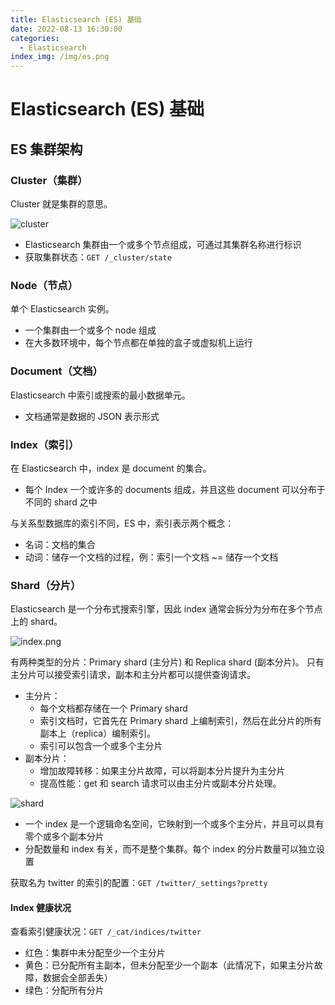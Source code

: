 ```yaml
---
title: Elasticsearch (ES) 基础
date: 2022-08-13 16:30:00
categories:
  - Elasticsearch
index_img: /img/es.png
---
```


# Elasticsearch (ES) 基础

## ES 集群架构

### Cluster（集群）

Cluster 就是集群的意思。

![cluster](https://s2.loli.net/2022/08/13/6hHw4IJTxZnyPYu.png)

+ Elasticsearch 集群由一个或多个节点组成，可通过其集群名称进行标识
+ 获取集群状态：`GET /_cluster/state`

### Node（节点）

单个 Elasticsearch 实例。

+ 一个集群由一个或多个 node 组成
+ 在大多数环境中，每个节点都在单独的盒子或虚拟机上运行

### Document（文档）

Elasticsearch 中索引或搜索的最小数据单元。

+ 文档通常是数据的 JSON 表示形式

### Index（索引）

在 Elasticsearch 中，index 是 document 的集合。

+ 每个 Index 一个或许多的 documents 组成，并且这些 document 可以分布于不同的 shard 之中

与关系型数据库的索引不同，ES 中，索引表示两个概念：

+ 名词：文档的集合
+ 动词：储存一个文档的过程，例：索引一个文档 ~= 储存一个文档

### Shard（分片）

Elasticsearch 是一个分布式搜索引擎，因此 index 通常会拆分为分布在多个节点上的 shard。

![index.png](https://s2.loli.net/2022/08/13/ZOYqxculhskjzWA.png)

有两种类型的分片：Primary shard (主分片) 和 Replica shard (副本分片)。
只有主分片可以接受索引请求，副本和主分片都可以提供查询请求。

+ 主分片：
    + 每个文档都存储在一个 Primary shard
    + 索引文档时，它首先在 Primary shard 上编制索引，然后在此分片的所有副本上（replica）编制索引。
    + 索引可以包含一个或多个主分片
+ 副本分片：
    + 增加故障转移：如果主分片故障，可以将副本分片提升为主分片
    + 提高性能：get 和 search 请求可以由主分片或副本分片处理。

![shard](https://s2.loli.net/2022/08/13/x3hX8GRBVnmskUf.png)

+ 一个 index 是一个逻辑命名空间，它映射到一个或多个主分片，并且可以具有零个或多个副本分片
+ 分配数量和 index 有关，而不是整个集群。每个 index 的分片数量可以独立设置

获取名为 twitter 的索引的配置：`GET /twitter/_settings?pretty`


#### Index 健康状况

查看索引健康状况：`GET /_cat/indices/twitter`

+ 红色：集群中未分配至少一个主分片
+ 黄色：已分配所有主副本，但未分配至少一个副本（此情况下，如果主分片故障，数据会全部丢失）
+ 绿色：分配所有分片
